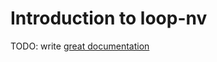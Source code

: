 # Introduction to loop-nv

TODO: write [great documentation](http://jacobian.org/writing/great-documentation/what-to-write/)
